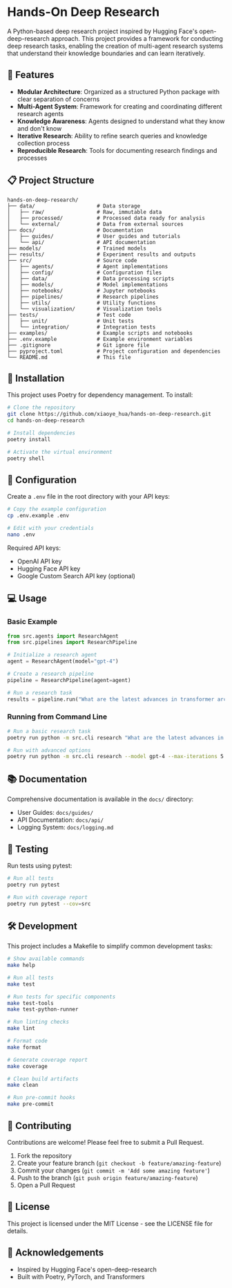 # Hands-On Deep Research

A Python-based deep research project inspired by Hugging Face's open-deep-research approach. This project provides a framework for conducting deep research tasks, enabling the creation of multi-agent research systems that understand their knowledge boundaries and can learn iteratively.

## 🚀 Features

- **Modular Architecture**: Organized as a structured Python package with clear separation of concerns
- **Multi-Agent System**: Framework for creating and coordinating different research agents
- **Knowledge Awareness**: Agents designed to understand what they know and don't know
- **Iterative Research**: Ability to refine search queries and knowledge collection process
- **Reproducible Research**: Tools for documenting research findings and processes

## 📋 Project Structure

```
hands-on-deep-research/
├── data/                    # Data storage
│   ├── raw/                 # Raw, immutable data
│   ├── processed/           # Processed data ready for analysis
│   └── external/            # Data from external sources
├── docs/                    # Documentation
│   ├── guides/              # User guides and tutorials
│   └── api/                 # API documentation
├── models/                  # Trained models
├── results/                 # Experiment results and outputs
├── src/                     # Source code
│   ├── agents/              # Agent implementations
│   ├── config/              # Configuration files
│   ├── data/                # Data processing scripts
│   ├── models/              # Model implementations
│   ├── notebooks/           # Jupyter notebooks
│   ├── pipelines/           # Research pipelines
│   ├── utils/               # Utility functions
│   └── visualization/       # Visualization tools
├── tests/                   # Test code
│   ├── unit/                # Unit tests
│   └── integration/         # Integration tests
├── examples/                # Example scripts and notebooks
├── .env.example             # Example environment variables
├── .gitignore               # Git ignore file
├── pyproject.toml           # Project configuration and dependencies
└── README.md                # This file
```

## 🔧 Installation

This project uses Poetry for dependency management. To install:

```bash
# Clone the repository
git clone https://github.com/xiaoye_hua/hands-on-deep-research.git
cd hands-on-deep-research

# Install dependencies
poetry install

# Activate the virtual environment
poetry shell
```

## 🔑 Configuration

Create a `.env` file in the root directory with your API keys:

```bash
# Copy the example configuration
cp .env.example .env

# Edit with your credentials
nano .env
```

Required API keys:
- OpenAI API key
- Hugging Face API key
- Google Custom Search API key (optional)

## 💻 Usage

### Basic Example

```python
from src.agents import ResearchAgent
from src.pipelines import ResearchPipeline

# Initialize a research agent
agent = ResearchAgent(model="gpt-4")

# Create a research pipeline
pipeline = ResearchPipeline(agent=agent)

# Run a research task
results = pipeline.run("What are the latest advances in transformer architecture for NLP?")
```

### Running from Command Line

```bash
# Run a basic research task
poetry run python -m src.cli research "What are the latest advances in transformer architecture for NLP?"

# Run with advanced options
poetry run python -m src.cli research --model gpt-4 --max-iterations 5 --output-format json "What are the latest advances in transformer architecture for NLP?"
```

## 📚 Documentation

Comprehensive documentation is available in the `docs/` directory:

- User Guides: `docs/guides/`
- API Documentation: `docs/api/`
- Logging System: `docs/logging.md`

## 🧪 Testing

Run tests using pytest:

```bash
# Run all tests
poetry run pytest

# Run with coverage report
poetry run pytest --cov=src
```

## 🛠️ Development

This project includes a Makefile to simplify common development tasks:

```bash
# Show available commands
make help

# Run all tests
make test

# Run tests for specific components
make test-tools
make test-python-runner

# Run linting checks
make lint

# Format code
make format

# Generate coverage report
make coverage

# Clean build artifacts
make clean

# Run pre-commit hooks
make pre-commit
```

## 🤝 Contributing

Contributions are welcome! Please feel free to submit a Pull Request.

1. Fork the repository
2. Create your feature branch (`git checkout -b feature/amazing-feature`)
3. Commit your changes (`git commit -m 'Add some amazing feature'`)
4. Push to the branch (`git push origin feature/amazing-feature`)
5. Open a Pull Request

## 📄 License

This project is licensed under the MIT License - see the LICENSE file for details.

## 🙏 Acknowledgements

- Inspired by Hugging Face's open-deep-research
- Built with Poetry, PyTorch, and Transformers
